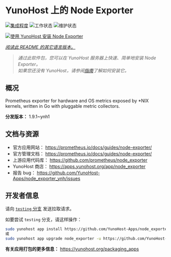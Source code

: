 <!--
注意：此 README 由 <https://github.com/YunoHost/apps/tree/master/tools/readme_generator> 自动生成
请勿手动编辑。
-->

# YunoHost 上的 Node Exporter

[![集成程度](https://apps.yunohost.org/badge/integration/node_exporter)](https://ci-apps.yunohost.org/ci/apps/node_exporter/)
![工作状态](https://apps.yunohost.org/badge/state/node_exporter)
![维护状态](https://apps.yunohost.org/badge/maintained/node_exporter)

[![使用 YunoHost 安装 Node Exporter](https://install-app.yunohost.org/install-with-yunohost.svg)](https://install-app.yunohost.org/?app=node_exporter)

*[阅读此 README 的其它语言版本。](./ALL_README.md)*

> *通过此软件包，您可以在 YunoHost 服务器上快速、简单地安装 Node Exporter。*  
> *如果您还没有 YunoHost，请参阅[指南](https://yunohost.org/install)了解如何安装它。*

## 概况

Prometheus exporter for hardware and OS metrics exposed by *NIX kernels, written in Go with pluggable metric collectors.


**分发版本：** 1.9.1~ynh1
## 文档与资源

- 官方应用网站： <https://prometheus.io/docs/guides/node-exporter/>
- 官方管理文档： <https://prometheus.io/docs/guides/node-exporter/>
- 上游应用代码库： <https://github.com/prometheus/node_exporter>
- YunoHost 商店： <https://apps.yunohost.org/app/node_exporter>
- 报告 bug： <https://github.com/YunoHost-Apps/node_exporter_ynh/issues>

## 开发者信息

请向 [`testing` 分支](https://github.com/YunoHost-Apps/node_exporter_ynh/tree/testing) 发送拉取请求。

如要尝试 `testing` 分支，请这样操作：

```bash
sudo yunohost app install https://github.com/YunoHost-Apps/node_exporter_ynh/tree/testing --debug
或
sudo yunohost app upgrade node_exporter -u https://github.com/YunoHost-Apps/node_exporter_ynh/tree/testing --debug
```

**有关应用打包的更多信息：** <https://yunohost.org/packaging_apps>

